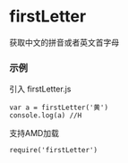 # firstLetter
获取中文的拼音或者英文首字母

### 示例
引入 firstLetter.js
```
var a = firstLetter('黄') 
console.log(a) //H

```
支持AMD加载
```
require('firstLetter')

```
